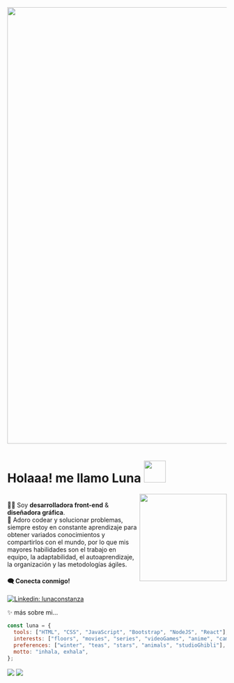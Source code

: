 <img width="1000" src="https://media.licdn.com/dms/image/v2/C4E16AQEyEfOCCEFCMQ/profile-displaybackgroundimage-shrink_350_1400/profile-displaybackgroundimage-shrink_350_1400/0/1648554456243?e=1733961600&v=beta&t=VCo8_zdZlZ_deelH9oBCQ7NowMFtTj4Tqe2_gDcHzQk">

# <b>Holaaa! me llamo Luna <img width="50" src="https://i.pinimg.com/originals/c5/f5/05/c5f5055d17a01239f44333f851e6b89e.gif"></b>

<img width="200" align="right" src="https://c.tenor.com/5DOuCnEZOOwAAAAC/totoro-work.gif"><br>
:woman_technologist: Soy <b>desarrolladora front-end</b> & <b>diseñadora gráfica</b>.<br>
🌱 Adoro codear y solucionar problemas, siempre estoy en constante aprendizaje para obtener variados conocimientos y compartirlos con el mundo, por lo que mis mayores habilidades son el trabajo en equipo, la adaptabilidad, el autoaprendizaje, la organización y las metodologías ágiles.
#### :left_speech_bubble: Conecta conmigo!
[![Linkedin: lunaconstanza](https://img.shields.io/badge/-lunaconstanza-blue?style=flat-square&logo=Linkedin&logoColor=white&link=https://www.linkedin.com/in/lunaconstanza/)](https://www.linkedin.com/in/lunaconstanza/)<br>

✨ más sobre mi...

```javascript
const luna = {
  tools: ["HTML", "CSS", "JavaScript", "Bootstrap", "NodeJS", "React"],
  interests: ["floors", "movies", "series", "videoGames", "anime", "camping"],
  preferences: ["winter", "teas", "stars", "animals", "studioGhibli"],
  motto: "inhala, exhala",
};
```

<a href="https://github.com/anuraghazra/github-readme-stats">
  <img align="center" src="https://github-readme-stats.vercel.app/api?username=lunaconstanza&show_icons=true&theme=algolia"/></a>
<a href="https://github.com/anuraghazra/github-readme-stats">
  <img align="center" src="https://github-readme-stats.vercel.app/api/top-langs/?username=lunaconstanza&layout=compact&theme=algolia"/></a>
